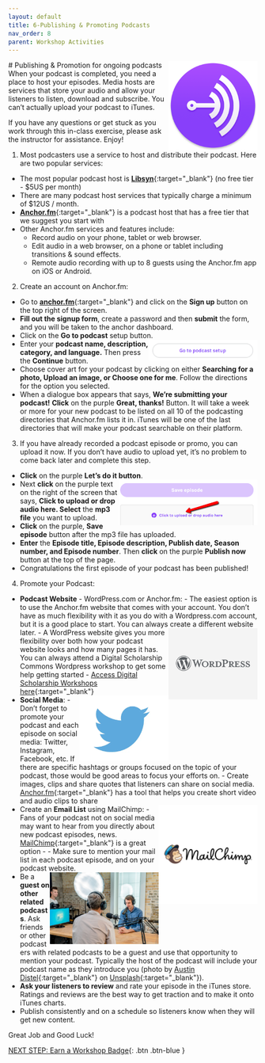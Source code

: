 ```yaml
---
layout: default
title: 6-Publishing & Promoting Podcasts
nav_order: 8
parent: Workshop Activities
---
```

 <img src="images/podcast-publishing-01.png" style="float:right;width:180px;" alt="anchor.fm logo"> 
# Publishing & Promotion for ongoing podcasts
When your podcast is completed, you need a place to host your episodes. Media hosts are services that store your audio and allow your listeners to listen, download and subscribe. You can’t actually upload your podcast to iTunes.

If you have any questions or get stuck as you work through this in-class exercise, please ask the instructor for assistance.  Enjoy!

1. Most podcasters use a service to host and distribute their podcast. Here are two popular services: 
- The most popular podcast host is [**Libsyn**](http://bit.ly/2KS8Pdw){:target="_blank"} (no free tier - $5US per month)
- There are many podcast host services that typically charge a minimum of $12US / month.
- [**Anchor.fm**](https://anchor.fm/){:target="_blank"} is a podcast host that has a free tier that we suggest you start with
- Other Anchor.fm services and features include:
    - Record audio on your phone, tablet or web browser.
    - Edit audio in a web browser, on a phone or tablet including transitions & sound effects.
    - Remote audio recording with up to 8 guests using the Anchor.fm app on iOS or Android.

2. Create an account on Anchor.fm:  
- Go to [**anchor.fm**](https://anchor.fm/){:target="_blank"} and click on the **Sign up** button on the top right of the screen.
- **Fill out the signup form**, create a password and then **submit** the form, and you will be taken to the anchor dashboard.
- Click on the **Go to podcast** setup button. <img src="images/podcast-publishing-02.png" style="float:right;width:220px;" alt="setup button">
- Enter your **podcast name, description, category, and language.** Then press the **Continue** button.
- Choose cover art for your podcast by clicking on either **Searching for a photo, Upload an image, or Choose one for me**. Follow the directions for the option you selected.
- When a dialogue box appears that says, **We’re submitting your podcast!** **Click** on the purple **Great, thanks!** Button. It will take a week or more for your new podcast to be listed on all 10 of the podcasting directories that Anchor.fm lists it in. iTunes will be one of the last directories that will make your podcast searchable on their platform. 

3. If you have already recorded a podcast episode or promo, you can upload it now. If you don’t have audio to upload yet, it’s no problem to come back later and complete this step.
- **Click** on the purple **Let’s do it button**. <img src="images/podcast-publishing-03.png" style="float:right;width:280px;" alt="uploading area"> 
- Next **click** on the purple text on the right of the screen that says, **Click to upload or drop audio here. Select** the **mp3 file** you want to upload.
- **Click** on the purple, **Save episode** button after the mp3 file has uploaded.
- **Enter** the **Episode title, Episode description, Publish date, Season number, and Episode number**. Then **click** on the purple **Publish now** button at the top of the page.
- Congratulations the first episode of your podcast has been published!

4. Promote your Podcast:  
- **Podcast Website** - WordPress.com or Anchor.fm:
        - The easiest option is to use the Anchor.fm website that comes with your account. You don’t have as much flexibility with it as you do with a Wordpress.com account, but it is a good place to start. You can always create a different website later. <img src="images/podcast-publishing-04.png" style="float:right;width:180px;" alt="wordpress logo"> 
        - A WordPress website gives you more flexibility over both how your podcast website looks and how many pages it has. You can always attend a Digital Scholarship Commons Wordpress workshop to get some help getting started - [Access Digital Scholarship Workshops here](http://bit.ly/dsc-workshops){:target="_blank"}
- **Social Media**: <img src="images/podcast-publishing-05.png" style="float:right;width:180px;" alt="twitter logo"> 
        - Don’t forget to promote your podcast and each episode on social media: Twitter, Instagram, Facebook, etc. If there are specific hashtags or groups focused on the topic of your podcast, those would be good areas to focus your efforts on. 
        - Create images, clips and share quotes that listeners can share on social media. [Anchor.fm](http://bit.ly/anchor-vid){:target="_blank"} has a tool that helps you create short video and audio clips to share
- Create an **Email List** using MailChimp: <img src="images/podcast-publishing-06.png" style="float:right;width:200px;" alt="mailchip logo"> 
        - Fans of your podcast not on social media may want to hear from you directly about new podcast episodes, news. [MailChimp](https://mailchimp.com/){:target="_blank"} is a great option - 
        - Make sure to mention your mail list in each podcast episode, and on your podcast website.
     <img src="images/podcast-publishing-07.png" style="float:right;width:220px;" alt="people podcasting"> 
- Be a **guest on other related podcasts**. Ask friends or other podcasters with related podcasts to be a guest and use that opportunity to mention your podcast. Typically the host of the podcast will include your podcast name as they introduce you (photo by [Austin Distel](https://unsplash.com/@austindistel?utm_source=unsplash&utm_medium=referral&utm_content=creditCopyText){:target="_blank"} on [Unsplash](https://unsplash.com/s/photos/podcast?utm_source=unsplash&utm_medium=referral&utm_content=creditCopyText){:target="_blank"}).
- **Ask your listeners to review** and rate your episode in the iTunes store. Ratings and reviews are the best way to get traction and to make it onto iTunes charts. 
- Publish consistently and on a schedule so listeners know when they will get new content.<br>

Great Job and Good Luck!<br>

[NEXT STEP: Earn a Workshop Badge](informal-credentials.html){: .btn .btn-blue }
